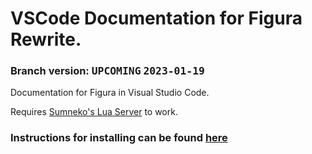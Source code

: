 # VSCode Documentation for Figura Rewrite.
### Branch version: <kbd>**UPCOMING**</kbd> <kbd>**2023-01-19**</kbd>

Documentation for Figura in Visual Studio Code.

Requires [Sumneko's Lua Server](https://marketplace.visualstudio.com/items?itemName=sumneko.lua) to work.

### Instructions for installing can be found [here](../../wiki)
